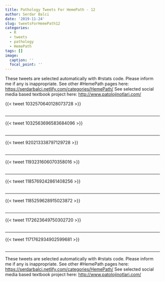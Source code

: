 ```yaml
---
title: Pathology Tweets For HemePath - 12
author: Serdar Balci
date: '2019-11-24'
slug: tweetsForHemePath12
categories:
  - R
  - tweets
  - pathology
  - HemePath
tags: []
image:
  caption: ''
  focal_point: ''
---
```



These tweets are selected automatically with #rstats code. Please inform me if any is inappropriate.
See other #HemePath pages here: https://serdarbalci.netlify.com/categories/HemePath/ 
See selected social media based textbook project here: http://www.patolojinotlari.com/

{{< tweet 1032570640128073728 >}}
<br>
<br>
<hr>
{{< tweet 1032563696583684096 >}}
<br>
<br>
<hr>
{{< tweet 920213338797129728 >}}
<br>
<br>
<hr>
{{< tweet 1193231606070358016 >}}
<br>
<br>
<hr>
{{< tweet 1185769242861408256 >}}
<br>
<br>
<hr>
{{< tweet 1185259628915023872 >}}
<br>
<br>
<hr>
{{< tweet 1172623649750302720 >}}
<br>
<br>
<hr>
{{< tweet 1171762934902599681 >}}
<br>
<br>
<hr>


These tweets are selected automatically with #rstats code. Please inform me if any is inappropriate.
See other #HemePath pages here: https://serdarbalci.netlify.com/categories/HemePath/ 
See selected social media based textbook project here: http://www.patolojinotlari.com/
